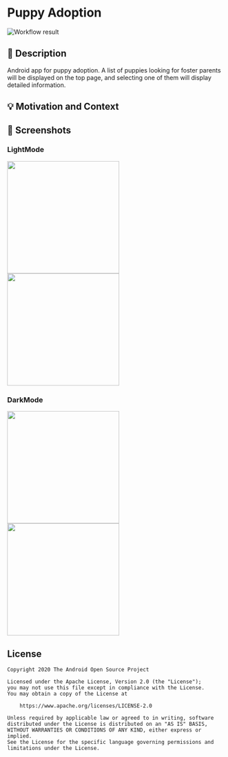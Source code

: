 # Puppy Adoption
![Workflow result](https://github.com/citrous/android-dev-challenge-compose-week1/workflows/Check/badge.svg)


## :scroll: Description
Android app for puppy adoption. A list of puppies looking for foster parents will be displayed on the top page, and selecting one of them will display detailed information.


## :bulb: Motivation and Context


## :camera_flash: Screenshots
<!-- You can add more screenshots here if you like -->
### LightMode
<img src="/results/puppy-adoption-list-light.png" width="260">
<img src="/results/puppy-adoption-detail-light.png" width="260">

### DarkMode
<img src="/results/puppy-adoption-list-dark.png" width="260">
<img src="/results/puppy-adoption-detail-dark.png" width="260">

## License
```
Copyright 2020 The Android Open Source Project

Licensed under the Apache License, Version 2.0 (the "License");
you may not use this file except in compliance with the License.
You may obtain a copy of the License at

    https://www.apache.org/licenses/LICENSE-2.0

Unless required by applicable law or agreed to in writing, software
distributed under the License is distributed on an "AS IS" BASIS,
WITHOUT WARRANTIES OR CONDITIONS OF ANY KIND, either express or implied.
See the License for the specific language governing permissions and
limitations under the License.
```
